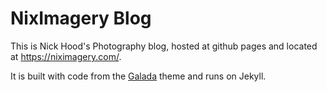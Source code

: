 # NixImagery Blog
This is Nick Hood's Photography blog, hosted at github pages and located at https://niximagery.com/.

It is built with code from the [Galada](https://jekyll-themes.com/galada/) theme and runs on Jekyll.
